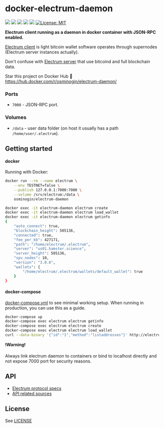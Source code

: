 # docker-electrum-daemon

 [![](https://images.microbadger.com/badges/version/osminogin/electrum-daemon.svg)](https://microbadger.com/images/osminogin/electrum-daemon) [![](https://img.shields.io/docker/build/osminogin/electrum-daemon.svg)](https://hub.docker.com/r/osminogin/electrum-daemon/builds/) [![](https://images.microbadger.com/badges/commit/osminogin/electrum-daemon.svg)](https://microbadger.com/images/osminogin/electrum-daemon) [![](https://img.shields.io/docker/stars/osminogin/electrum-daemon.svg)](https://hub.docker.com/r/osminogin/electrum-daemon) [![](https://images.microbadger.com/badges/image/osminogin/electrum-daemon.svg)](https://microbadger.com/images/osminogin/electrum-daemon) [![License: MIT](https://img.shields.io/badge/License-MIT-black.svg)](https://opensource.org/licenses/MIT)


**Electrum client running as a daemon in docker container with JSON-RPC enabled.**

[Electrum client](https://electrum.org/) is light bitcoin wallet software operates through supernodes (Electrum server instances actually).

Don't confuse with [Electrum server](https://github.com/spesmilo/electrum-server) that use bitcoind and full blockchain data.

Star this project on Docker Hub :star2: https://hub.docker.com/r/osminogin/electrum-daemon/

### Ports

* `7000` - JSON-RPC port.

### Volumes

* `/data` - user data folder (on host it usually has a path ``/home/user/.electrum``).


## Getting started

#### docker

Running with Docker:

```bash
docker run --rm --name electrum \
    --env TESTNET=false \
    --publish 127.0.0.1:7000:7000 \
    --volume /srv/electrum:/data \
    osminogin/electrum-daemon
```
```bash
docker exec -it electrum-daemon electrum create
docker exec -it electrum-daemon electrum load_wallet
docker exec -it electrum-daemon electrum getinfo
{
    "auto_connect": true,
    "blockchain_height": 505136,
    "connected": true,
    "fee_per_kb": 427171,
    "path": "/home/electrum/.electrum",
    "server": "us01.hamster.science",
    "server_height": 505136,
    "spv_nodes": 10,
    "version": "3.0.6",
    "wallets": {
        "/home/electrum/.electrum/wallets/default_wallet": true
    }
}
```


#### docker-compose

[docker-compose.yml](https://github.com/osminogin/docker-electrum-daemon/blob/master/docker-compose.yml) to see minimal working setup. When running in production, you can use this as a guide.

```bash
docker-compose up
docker-compose exec electrum electrum getinfo
docker-compose exec electrum electrum create
docker-compose exec electrum electrum load_wallet
curl --data-binary '{"id":"1","method":"listaddresses"}' http://electrum:electrumz@localhost:7000
```

:exclamation:**Warning**:exclamation:

Always link electrum daemon to containers or bind to localhost directly and not expose 7000 port for security reasons.

## API

* [Electrum protocol specs](http://docs.electrum.org/en/latest/protocol.html)
* [API related sources](https://github.com/spesmilo/electrum/blob/master/lib/commands.py)

## License

See [LICENSE](https://github.com/osminogin/docker-electrum-daemon/blob/master/LICENSE)

